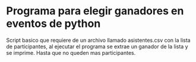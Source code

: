 # Programa para elegir ganadores en eventos de python

Script basico que requiere de un archivo llamado asistentes.csv con la lista de participantes, al ejecutar el programa se extrae un ganador de la lista y se imprime. Hasta que no queden mas participantes.
